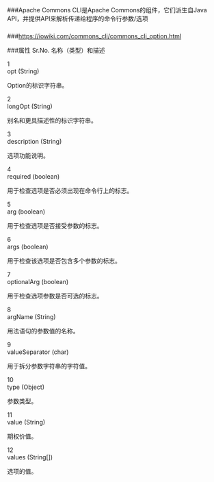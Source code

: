###Apache Commons CLI是Apache Commons的组件，它们派生自Java API，并提供API来解析传递给程序的命令行参数/选项
###
###

###https://iowiki.com/commons_cli/commons_cli_option.html

###属性
Sr.No.	名称（类型）和描述

1	
opt (String) 

Option的标识字符串。

2	
longOpt (String)

别名和更具描述性的标识字符串。

3	
description (String)

选项功能说明。

4	
required (boolean)

用于检查选项是否必须出现在命令行上的标志。

5	
arg (boolean)

用于检查选项是否接受参数的标志。

6	
args (boolean)

用于检查该选项是否包含多个参数的标志。

7	
optionalArg (boolean)

用于检查选项参数是否可选的标志。

8	
argName (String)

用法语句的参数值的名称。

9	
valueSeparator (char)

用于拆分参数字符串的字符值。

10	
type (Object)

参数类型。

11	
value (String)

期权价值。

12	
values (String[])

选项的值。